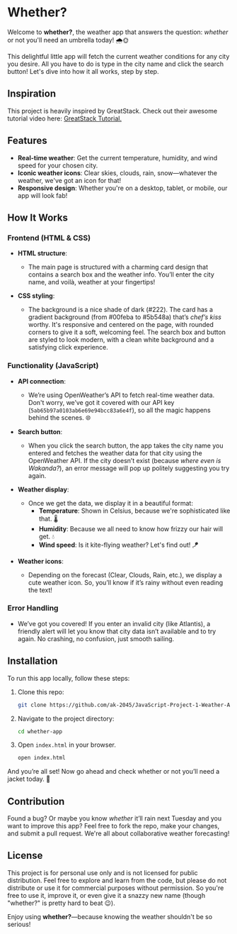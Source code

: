 # Whether?

Welcome to **whether?**, the weather app that answers the question: *whether* or not you'll need an umbrella today! 🌧️🌞

This delightful little app will fetch the current weather conditions for any city you desire. All you have to do is type in the city name and click the search button! Let's dive into how it all works, step by step.

## Inspiration

This project is heavily inspired by GreatStack. Check out their awesome tutorial video here: [GreatStack Tutorial.](https://youtu.be/MIYQR-Ybrn4?list=PLjwm_8O3suyOgDS_Z8AWbbq3zpCmR-WE9)

## Features

- **Real-time weather**: Get the current temperature, humidity, and wind speed for your chosen city.
- **Iconic weather icons**: Clear skies, clouds, rain, snow—whatever the weather, we've got an icon for that!
- **Responsive design**: Whether you're on a desktop, tablet, or mobile, our app will look fab!

## How It Works

### Frontend (HTML & CSS)
- **HTML structure**: 
  - The main page is structured with a charming card design that contains a search box and the weather info. You’ll enter the city name, and voilà, weather at your fingertips!
  
- **CSS styling**: 
  - The background is a nice shade of dark (#222). The card has a gradient background (from #00feba to #5b548a) that’s *chef’s kiss* worthy. It's responsive and centered on the page, with rounded corners to give it a soft, welcoming feel. The search box and button are styled to look modern, with a clean white background and a satisfying click experience.

### Functionality (JavaScript)
- **API connection**: 
  - We’re using OpenWeather’s API to fetch real-time weather data. Don't worry, we’ve got it covered with our API key (`5ab65b97a0103ab6e69e94bcc83a6e4f`), so all the magic happens behind the scenes. 🌐

- **Search button**:
  - When you click the search button, the app takes the city name you entered and fetches the weather data for that city using the OpenWeather API. If the city doesn’t exist (because *where even is Wakanda?*), an error message will pop up politely suggesting you try again.

- **Weather display**:
  - Once we get the data, we display it in a beautiful format:
    - **Temperature**: Shown in Celsius, because we're sophisticated like that. 🌡️
    - **Humidity**: Because we all need to know how frizzy our hair will get. 💧
    - **Wind speed**: Is it kite-flying weather? Let's find out! 🪁

- **Weather icons**:
  - Depending on the forecast (Clear, Clouds, Rain, etc.), we display a cute weather icon. So, you’ll know if it’s rainy without even reading the text!

### Error Handling
- We’ve got you covered! If you enter an invalid city (like Atlantis), a friendly alert will let you know that city data isn’t available and to try again. No crashing, no confusion, just smooth sailing.

## Installation

To run this app locally, follow these steps:

1. Clone this repo: 
   ```bash
   git clone https://github.com/ak-2045/JavaScript-Project-1-Weather-App.git
   ```
2. Navigate to the project directory:
   ```bash
   cd whether-app
   ```
3. Open `index.html` in your browser.
   ```bash
   open index.html
   ```

And you’re all set! Now go ahead and check whether or not you’ll need a jacket today. 🧥

## Contribution

Found a bug? Or maybe you know *whether* it’ll rain next Tuesday and you want to improve this app? Feel free to fork the repo, make your changes, and submit a pull request. We're all about collaborative weather forecasting!

## License

This project is for personal use only and is not licensed for public distribution. Feel free to explore and learn from the code, but please do not distribute or use it for commercial purposes without permission. So you're free to use it, improve it, or even give it a snazzy new name (though "whether?" is pretty hard to beat 😉).

Enjoy using **whether?**—because knowing the weather shouldn't be so serious!
